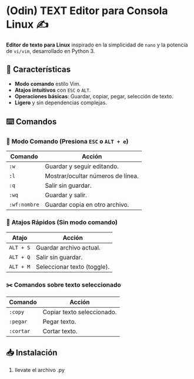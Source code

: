# (Odin) TEXT Editor para Consola Linux ✍️

**Editor de texto para Linux** inspirado en la simplicidad de `nano` y la potencia de `vi/vim`, desarrollado en Python 3.

 

## 🚀 Características
- **Modo comando** estilo Vim.
- **Atajos intuitivos** con `ESC` o `ALT`.
- **Operaciones básicas**: Guardar, copiar, pegar, selección de texto.
- **Ligero** y sin dependencias complejas.

## ⌨️ Comandos
### 🔧 **Modo Comando (Presiona `ESC` o `ALT + e`)**
| Comando     | Acción                          |
|-------------|---------------------------------|
| `:w`        | Guardar y seguir editando.      |
| `:l`        | Mostrar/ocultar números de línea.|
| `:q`        | Salir sin guardar.              |
| `:wq`       | Guardar y salir.                |
| `:wf:nombre`| Guardar copia en otro archivo.  |

### 🎯 **Atajos Rápidos (Sin modo comando)**
| Atajo       | Acción                          |
|-------------|---------------------------------|
| `ALT + S`   | Guardar archivo actual.         |
| `ALT + Q`   | Salir sin guardar.              |
| `ALT + M`   | Seleccionar texto (toggle).     |

### ✂️ **Comandos sobre texto seleccionado**
| Comando     | Acción                          |
|-------------|---------------------------------|
| `:copy`     | Copiar texto seleccionado.      |
| `:pegar`    | Pegar texto.                    |
| `:cortar`   | Cortar texto.                   |

## 📥 Instalación
1. llevate el archivo .py

